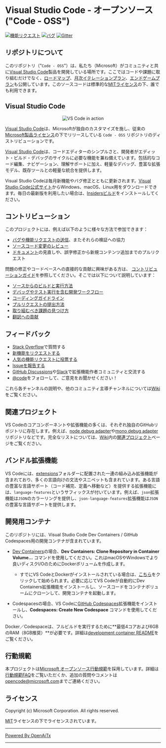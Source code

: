 # Visual Studio Code - オープンソース ("Code - OSS")

[![機能リクエスト](https://img.shields.io/github/issues/microsoft/vscode/feature-request.svg)](https://github.com/microsoft/vscode/issues?q=is%3Aopen+is%3Aissue+label%3Afeature-request+sort%3Areactions-%2B1-desc)
[![バグ](https://img.shields.io/github/issues/microsoft/vscode/bug.svg)](https://github.com/microsoft/vscode/issues?utf8=✓&q=is%3Aissue+is%3Aopen+label%3Abug)
[![Gitter](https://img.shields.io/badge/chat-on%20gitter-yellow.svg)](https://gitter.im/Microsoft/vscode)

## リポジトリについて

このリポジトリ（"`Code - OSS`"）は、私たち（Microsoft）がコミュニティと共に[Visual Studio Code](https://code.visualstudio.com)製品を開発している場所です。ここではコードや課題に取り組むだけでなく、[ロードマップ](https://github.com/microsoft/vscode/wiki/Roadmap)、[月次イテレーションプラン](https://github.com/microsoft/vscode/wiki/Iteration-Plans)、[エンドゲームプラン](https://github.com/microsoft/vscode/wiki/Running-the-Endgame)も公開しています。このソースコードは標準的な[MITライセンス](https://github.com/microsoft/vscode/blob/main/LICENSE.txt)の下、誰でも利用できます。

## Visual Studio Code

<p align="center">
  <img alt="VS Code in action" src="https://user-images.githubusercontent.com/35271042/118224532-3842c400-b438-11eb-923d-a5f66fa6785a.png">
</p>

[Visual Studio Code](https://code.visualstudio.com)は、Microsoftが独自のカスタマイズを施し、従来の[Microsoft製品ライセンス](https://code.visualstudio.com/License/)の下でリリースしている `Code - OSS` リポジトリのディストリビューションです。

[Visual Studio Code](https://code.visualstudio.com)は、コードエディターのシンプルさと、開発者がエディット・ビルド・デバッグのサイクルに必要な機能を兼ね備えています。包括的なコード編集、ナビゲーション、理解サポートに加え、軽量なデバッグ、豊富な拡張モデル、既存ツールとの軽量な統合を提供します。

Visual Studio Codeは毎月新機能やバグ修正とともに更新されます。[Visual Studio Code公式サイト](https://code.visualstudio.com/Download)からWindows、macOS、Linux用をダウンロードできます。毎日の最新版を利用したい場合は、[Insidersビルド](https://code.visualstudio.com/insiders)をインストールしてください。

## コントリビューション

このプロジェクトには、例えば以下のように様々な方法で参加できます：

* [バグや機能リクエストの送信](https://github.com/microsoft/vscode/issues)、またそれらの検証への協力
* [ソースコード変更のレビュー](https://github.com/microsoft/vscode/pulls)
* [ドキュメント](https://github.com/microsoft/vscode-docs)の見直しや、誤字修正から新規コンテンツ追加までのプルリクエスト

問題の修正やコードベースへの直接的な貢献に興味がある方は、
[コントリビューションガイド](https://github.com/microsoft/vscode/wiki/How-to-Contribute)を参照してください。そこでは以下について説明しています：

* [ソースからのビルドと実行方法](https://github.com/microsoft/vscode/wiki/How-to-Contribute)
* [デバッグやテスト実行を含む開発ワークフロー](https://github.com/microsoft/vscode/wiki/How-to-Contribute#debugging)
* [コーディングガイドライン](https://github.com/microsoft/vscode/wiki/Coding-Guidelines)
* [プルリクエストの提出方法](https://github.com/microsoft/vscode/wiki/How-to-Contribute#pull-requests)
* [取り組むべき課題の見つけ方](https://github.com/microsoft/vscode/wiki/How-to-Contribute#where-to-contribute)
* [翻訳への貢献](https://aka.ms/vscodeloc)

## フィードバック

* [Stack Overflow](https://stackoverflow.com/questions/tagged/vscode)で質問する
* [新機能をリクエストする](CONTRIBUTING.md)
* [人気の機能リクエストに投票する](https://github.com/microsoft/vscode/issues?q=is%3Aopen+is%3Aissue+label%3Afeature-request+sort%3Areactions-%2B1-desc)
* [Issueを報告する](https://github.com/microsoft/vscode/issues)
* [GitHub Discussions](https://github.com/microsoft/vscode-discussions/discussions)や[Slack](https://aka.ms/vscode-dev-community)で拡張機能作者コミュニティと交流する
* [@code](https://twitter.com/code)をフォローして、ご意見をお聞かせください！

これら各チャンネルの説明や、他のコミュニティ主導チャンネルについては[Wiki](https://github.com/microsoft/vscode/wiki/Feedback-Channels)をご覧ください。

## 関連プロジェクト

VS Codeのコアコンポーネントや拡張機能の多くは、それぞれ独自のGitHubリポジトリに存在します。例えば、[node debug adapter](https://github.com/microsoft/vscode-node-debug)や[mono debug adapter](https://github.com/microsoft/vscode-mono-debug)リポジトリなどです。完全なリストについては、[Wiki](https://github.com/microsoft/vscode/wiki)内の[関連プロジェクト](https://github.com/microsoft/vscode/wiki/Related-Projects)ページをご覧ください。

## バンドル拡張機能

VS Codeには、[extensions](extensions)フォルダーに配置された一連の組み込み拡張機能が含まれており、多くの言語向けの文法やスニペットも含まれています。ある言語の豊富な言語サポート（コード補完、定義へ移動など）を提供する拡張機能には、`language-features`というサフィックスが付いています。例えば、`json`拡張機能は`JSON`のカラーリングを提供し、`json-language-features`拡張機能は`JSON`の豊富な言語サポートを提供します。

## 開発用コンテナ

このリポジトリには、Visual Studio Code Dev Containers / GitHub Codespaces用の開発コンテナが含まれています。

* [Dev Containers](https://aka.ms/vscode-remote/download/containers)の場合、**Dev Containers: Clone Repository in Container Volume...** コマンドを使用してください。これはmacOSやWindowsでより良いディスクI/OのためにDockerボリュームを作成します。
  * すでにVS CodeとDockerがインストールされている場合は、[こちら](https://vscode.dev/redirect?url=vscode://ms-vscode-remote.remote-containers/cloneInVolume?url=https://github.com/microsoft/vscode)をクリックして始められます。必要に応じてVS Codeが自動的にDev Containers拡張機能をインストールし、ソースコードをコンテナボリュームにクローンして、開発コンテナを起動します。

* Codespacesの場合、VS Codeに[GitHub Codespaces](https://marketplace.visualstudio.com/items?itemName=GitHub.codespaces)拡張機能をインストールし、**Codespaces: Create New Codespace** コマンドを使用してください。

Docker／Codespaceは、フルビルドを実行するために**最低4コアおよび6GBのRAM（8GB推奨）**が必要です。詳細は[development container README](.devcontainer/README.md)をご覧ください。

## 行動規範

本プロジェクトは[Microsoft オープンソース行動規範](https://opensource.microsoft.com/codeofconduct/)を採用しています。詳細は[行動規範FAQ](https://opensource.microsoft.com/codeofconduct/faq/)をご覧いただくか、追加の質問やコメントは[opencode@microsoft.com](mailto:opencode@microsoft.com)までご連絡ください。

## ライセンス

Copyright (c) Microsoft Corporation. All rights reserved.

[MIT](LICENSE.txt)ライセンスの下でライセンスされています。

---

[Powered By OpenAiTx](https://github.com/OpenAiTx/OpenAiTx)

---